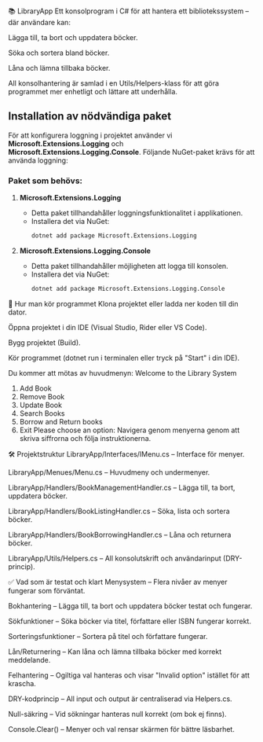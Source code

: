 📚 LibraryApp
Ett konsolprogram i C# för att hantera ett bibliotekssystem – där användare kan:

Lägga till, ta bort och uppdatera böcker.

Söka och sortera bland böcker.

Låna och lämna tillbaka böcker.

All konsolhantering är samlad i en Utils/Helpers-klass för att göra programmet mer enhetligt och lättare att underhålla.
## Installation av nödvändiga paket

För att konfigurera loggning i projektet använder vi **Microsoft.Extensions.Logging** och **Microsoft.Extensions.Logging.Console**. Följande NuGet-paket krävs för att använda loggning:

### Paket som behövs:

1. **Microsoft.Extensions.Logging**
   - Detta paket tillhandahåller loggningsfunktionalitet i applikationen.
   - Installera det via NuGet:
     ```bash
     dotnet add package Microsoft.Extensions.Logging
     ```

2. **Microsoft.Extensions.Logging.Console**
   - Detta paket tillhandahåller möjligheten att logga till konsolen.
   - Installera det via NuGet:
     ```bash
     dotnet add package Microsoft.Extensions.Logging.Console
     ```
     
🚀 Hur man kör programmet
Klona projektet eller ladda ner koden till din dator.

Öppna projektet i din IDE (Visual Studio, Rider eller VS Code).

Bygg projektet (Build).

Kör programmet (dotnet run i terminalen eller tryck på "Start" i din IDE).

Du kommer att mötas av huvudmenyn:
Welcome to the Library System
1. Add Book
2. Remove Book
3. Update Book
4. Search Books
5. Borrow and Return books
0. Exit
Please choose an option:
Navigera genom menyerna genom att skriva siffrorna och följa instruktionerna.

🛠 Projektstruktur
LibraryApp/Interfaces/IMenu.cs – Interface för menyer.

LibraryApp/Menues/Menu.cs – Huvudmeny och undermenyer.

LibraryApp/Handlers/BookManagementHandler.cs – Lägga till, ta bort, uppdatera böcker.

LibraryApp/Handlers/BookListingHandler.cs – Söka, lista och sortera böcker.

LibraryApp/Handlers/BookBorrowingHandler.cs – Låna och returnera böcker.

LibraryApp/Utils/Helpers.cs – All konsolutskrift och användarinput (DRY-princip).

✅ Vad som är testat och klart
Menysystem – Flera nivåer av menyer fungerar som förväntat.

Bokhantering – Lägga till, ta bort och uppdatera böcker testat och fungerar.

Sökfunktioner – Söka böcker via titel, författare eller ISBN fungerar korrekt.

Sorteringsfunktioner – Sortera på titel och författare fungerar.

Lån/Returnering – Kan låna och lämna tillbaka böcker med korrekt meddelande.

Felhantering – Ogiltiga val hanteras och visar "Invalid option" istället för att krascha.

DRY-kodprincip – All input och output är centraliserad via Helpers.cs.

Null-säkring – Vid sökningar hanteras null korrekt (om bok ej finns).

Console.Clear() – Menyer och val rensar skärmen för bättre läsbarhet.
